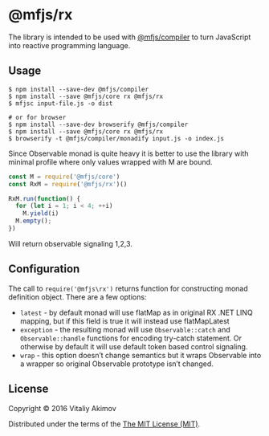 # @mfjs/rx

The library is intended to be used with
[@mfjs/compiler](https://github.com/awto/mfjs-compiler)
to turn JavaScript into reactive programming language.

## Usage

    $ npm install --save-dev @mfjs/compiler
    $ npm install --save @mfjs/core rx @mfjs/rx
    $ mfjsc input-file.js -o dist

    # or for browser
    $ npm install --save-dev browserify @mfjs/compiler
    $ npm install --save @mfjs/core rx @mfjs/rx
    $ browserify -t @mfjs/compiler/monadify input.js -o index.js

Since Observable monad is quite heavy it is better to use the library
with minimal profile where only values wrapped with M are bound.

```javascript
const M = require('@mfjs/core')
const RxM = require('@mfjs/rx')()

RxM.run(function() {
  for (let i = 1; i < 4; ++i)
    M.yield(i)
  M.empty();
})

```

Will return observable signaling 1,2,3.

## Configuration

The call to `require('@mfjs\rx')` returns function for constructing 
monad definition object. There are a few options:

 * `latest` - by default monad will use flatMap as in original RX .NET LINQ 
              mapping, but if this field is true it will instead use flatMapLatest
 * `exception` - the resulting monad will use `Observable::catch` and 
                 `Observable::handle` functions for encoding try-catch statement. 
                 Or otherwise by default it will use default token based control signaling.
 * `wrap` - this option doesn’t change semantics but it wraps Observable into a wrapper 
            so original Observable prototype isn’t changed.

## License

Copyright © 2016 Vitaliy Akimov

Distributed under the terms of the [The MIT License (MIT)](LICENSE). 


